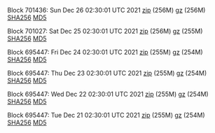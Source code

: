 Block 701436: Sun Dec 26 02:30:01 UTC 2021 [zip](https://files.01coin.io/mainnet/2021-12-26/bootstrap.dat.zip) (256M) [gz](https://files.01coin.io/mainnet/2021-12-26/bootstrap.dat.tar.gz) (256M) [SHA256](https://files.01coin.io/mainnet/2021-12-26/sha256.txt) [MD5](https://files.01coin.io/mainnet/2021-12-26/md5.txt)

Block 701027: Sat Dec 25 02:30:01 UTC 2021 [zip](https://files.01coin.io/mainnet/2021-12-25/bootstrap.dat.zip) (256M) [gz](https://files.01coin.io/mainnet/2021-12-25/bootstrap.dat.tar.gz) (255M) [SHA256](https://files.01coin.io/mainnet/2021-12-25/sha256.txt) [MD5](https://files.01coin.io/mainnet/2021-12-25/md5.txt)

Block 695447: Fri Dec 24 02:30:01 UTC 2021 [zip](https://files.01coin.io/mainnet/2021-12-24/bootstrap.dat.zip) (255M) [gz](https://files.01coin.io/mainnet/2021-12-24/bootstrap.dat.tar.gz) (254M) [SHA256](https://files.01coin.io/mainnet/2021-12-24/sha256.txt) [MD5](https://files.01coin.io/mainnet/2021-12-24/md5.txt)

Block 695447: Thu Dec 23 02:30:01 UTC 2021 [zip](https://files.01coin.io/mainnet/2021-12-23/bootstrap.dat.zip) (255M) [gz](https://files.01coin.io/mainnet/2021-12-23/bootstrap.dat.tar.gz) (254M) [SHA256](https://files.01coin.io/mainnet/2021-12-23/sha256.txt) [MD5](https://files.01coin.io/mainnet/2021-12-23/md5.txt)

Block 695447: Wed Dec 22 02:30:01 UTC 2021 [zip](https://files.01coin.io/mainnet/2021-12-22/bootstrap.dat.zip) (255M) [gz](https://files.01coin.io/mainnet/2021-12-22/bootstrap.dat.tar.gz) (254M) [SHA256](https://files.01coin.io/mainnet/2021-12-22/sha256.txt) [MD5](https://files.01coin.io/mainnet/2021-12-22/md5.txt)

Block 695447: Tue Dec 21 02:30:01 UTC 2021 [zip](https://files.01coin.io/mainnet/2021-12-21/bootstrap.dat.zip) (255M) [gz](https://files.01coin.io/mainnet/2021-12-21/bootstrap.dat.tar.gz) (254M) [SHA256](https://files.01coin.io/mainnet/2021-12-21/sha256.txt) [MD5](https://files.01coin.io/mainnet/2021-12-21/md5.txt)
